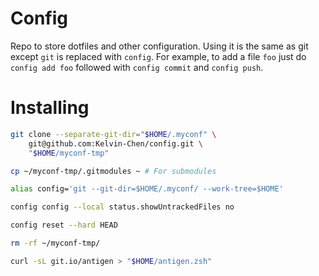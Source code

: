 # Config
Repo to store dotfiles and other configuration. Using it is the same as git
except `git` is replaced with `config`.  For example, to add a file `foo` just
do `config add foo` followed with `config commit` and `config push`.

# Installing
```sh
git clone --separate-git-dir="$HOME/.myconf" \
    git@github.com:Kelvin-Chen/config.git \
    "$HOME/myconf-tmp"

cp ~/myconf-tmp/.gitmodules ~ # For submodules

alias config='git --git-dir=$HOME/.myconf/ --work-tree=$HOME'

config config --local status.showUntrackedFiles no

config reset --hard HEAD

rm -rf ~/myconf-tmp/

curl -sL git.io/antigen > "$HOME/antigen.zsh"
```
